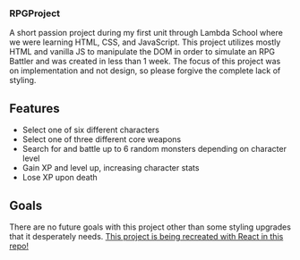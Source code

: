### RPGProject
A short passion project during my first unit through Lambda School where we were learning HTML, CSS, and JavaScript.
This project utilizes mostly HTML and vanilla JS to manipulate the DOM in order to simulate an RPG Battler and was created in less than 1 week.
The focus of this project was on implementation and not design, so please forgive the complete lack of styling.

## Features
- Select one of six different characters
- Select one of three different core weapons
- Search for and battle up to 6 random monsters depending on character level
- Gain XP and level up, increasing character stats
- Lose XP upon death

## Goals
There are no future goals with this project other than some styling upgrades that it desperately needs. [This project is being recreated with React in this repo!](https://github.com/atcriteria/rpg-sim-fe)
